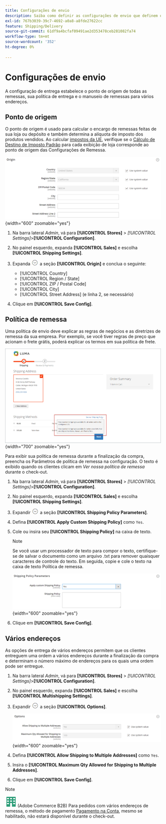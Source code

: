 ```yaml
---
title: Configurações de envio
description: Saiba como definir as configurações de envio que definem o ponto de origem e a política de envio para sua loja.
exl-id: 767b3039-39c7-4692-a0a8-a8fde27622cc
feature: Shipping/Delivery
source-git-commit: 61df9a4bcfaf09491ae2d353478ceb281082fa74
workflow-type: tm+mt
source-wordcount: '352'
ht-degree: 0%

---
```


# Configurações de envio

A configuração de entrega estabelece o ponto de origem de todas as remessas, sua política de entrega e o manuseio de remessas para vários endereços.

## Ponto de origem

O ponto de origem é usado para calcular o encargo de remessas feitas de sua loja ou depósito e também determina a alíquota de imposto dos produtos vendidos. Ao calcular [impostos da UE](international-tax-guidelines.md#eu-tax-configuration), verifique se o [Cálculo de Destino de Imposto Padrão](../configuration-reference/sales/tax.md) para cada exibição de loja corresponde ao ponto de origem das Configurações de Remessa.

![Origem](../configuration-reference/sales/assets/shipping-settings-origin.png){width="600" zoomable="yes"}

1. Na barra lateral _Admin_, vá para **[!UICONTROL Stores]** > _[!UICONTROL Settings]_>**[!UICONTROL Configuration]**.

1. No painel esquerdo, expanda **[!UICONTROL Sales]** e escolha **[!UICONTROL Shipping Settings]**.

1. Expanda ![Seletor de expansão](../assets/icon-display-expand.png) a seção **[!UICONTROL Origin]** e conclua o seguinte:

   - [!UICONTROL Country]
   - [!UICONTROL Region / State]
   - [!UICONTROL ZIP / Postal Code]
   - [!UICONTROL City]
   - [!UICONTROL Street Address] (e linha 2, se necessário)

1. Clique em **[!UICONTROL Save Config]**.

## Política de remessa

Uma política de envio deve explicar as regras de negócios e as diretrizes de remessa da sua empresa. Por exemplo, se você tiver regras de preço que acionam o frete grátis, poderá explicar os termos em sua política de frete.

![Política De Envio Durante O Check-Out](./assets/storefront-checkout-shipping-policy.png){width="700" zoomable="yes"}

Para exibir sua política de remessa durante a finalização da compra, preencha os Parâmetros de política de remessa na configuração. O texto é exibido quando os clientes clicam em _Ver nossa política de remessa_ durante o check-out.

1. Na barra lateral _Admin_, vá para **[!UICONTROL Stores]** > _[!UICONTROL Settings]_>**[!UICONTROL Configuration]**.

1. No painel esquerdo, expanda **[!UICONTROL Sales]** e escolha **[!UICONTROL Shipping Settings]**.

1. Expandir ![Seletor de expansão](../assets/icon-display-expand.png) a seção **[!UICONTROL Shipping Policy Parameters]**.

1. Defina **[!UICONTROL Apply Custom Shipping Policy]** como `Yes`.

1. Cole ou insira seu **[!UICONTROL Shipping Policy]** na caixa de texto.

   >[!NOTE]
   >
   >Se você usar um processador de texto para compor o texto, certifique-se de salvar o documento como um arquivo .txt para remover quaisquer caracteres de controle do texto. Em seguida, copie e cole o texto na caixa de texto Política de remessa.

   ![Parâmetros da Política de Remessa](../configuration-reference/sales/assets/shipping-settings-shipping-policy-parameters.png){width="600" zoomable="yes"}

1. Clique em **[!UICONTROL Save Config]**.

## Vários endereços

As opções de entrega de vários endereços permitem que os clientes entreguem uma ordem a vários endereços durante a finalização da compra e determinam o número máximo de endereços para os quais uma ordem pode ser entregue.

1. Na barra lateral _Admin_, vá para **[!UICONTROL Stores]** > _[!UICONTROL Settings]_>**[!UICONTROL Configuration]**.

1. No painel esquerdo, expanda **[!UICONTROL Sales]** e escolha **[!UICONTROL Multishipping Settings]**.

1. Expandir ![Seletor de expansão](../assets/icon-display-expand.png) a seção **[!UICONTROL Options]**.

   ![Opções de Envio de Vários Endereços](../configuration-reference/sales/assets/multishipping-settings-options.png){width="600" zoomable="yes"}

1. Defina **[!UICONTROL Allow Shipping to Multiple Addresses]** como `Yes`.

1. Insira o **[!UICONTROL Maximum Qty Allowed for Shipping to Multiple Addresses]**.

1. Clique em **[!UICONTROL Save Config]**.

>[!NOTE]
>
>![Adobe Commerce B2B](../assets/b2b.svg) (Adobe Commerce B2B) Para pedidos com vários endereços de remessa, o método de pagamento [Pagamento na Conta](../b2b/enable-basic-features.md#configure-payment-on-account), mesmo se habilitado, não estará disponível durante o check-out.
